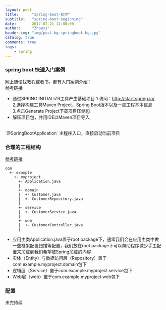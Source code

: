 ```yaml
---
layout: post
title:      "spring-boot-初学"
subtitle:   "spring-boot-beginning"
date:       2017-07-21 12:00:00
author:     "Zhouxj"
header-img: "img/post-bg-springboot-bg.jpg"
catalog: true
comments: true
tags:
    - spring
---
```


### spring boot 快速入门案例
网上随便找教程或者书，都有入门案例介绍：<br>
[参考链接](http://blog.didispace.com/spring-boot-learning-1/)<br>
* 通过SPRING INITIALIZR工具产生基础项目
  1.访问：http://start.spring.io/<br>
  2.选择构建工具Maven Project、Spring Boot版本以及一些工程基本信息<br>
  3.点击Generate Project下载项目压缩包<br>
* 解压项目包，并用IDE以Maven项目导入
<br>
`@SpringBootApplication` 主程序入口，直接启动当前项目

### 合理的工程结构
[参考链接](http://blog.didispace.com/springbootproject/)<br>
```
com
  +- example
    +- myproject
      +- Application.java
      |
      +- domain
      |  +- Customer.java
      |  +- CustomerRepository.java
      |
      +- service
      |  +- CustomerService.java
      |
      +- web
      |  +- CustomerController.java
      |
```
* 应用主类Application.java置于root package下，通常我们会在应用主类中做一些框架配置扫描等配置，我们放在root package下可以帮助程序减少手工配置来加载到我们希望被Spring加载的内容
* 实体（Entity）与数据访问层（Repository）置于com.example.myproject.domain包下
* 逻辑层（Service）置于com.example.myproject.service包下
* Web层（web）置于com.example.myproject.web包下

### 配置
未完待续